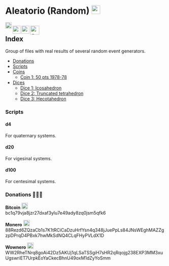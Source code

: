 # Aleatorio (Random) [<img src="https://raw.githubusercontent.com/Ran-n/svgs/main/bandeiras/nacións/en-0.svg" width="27" alt="english" title="English">](readme_en.md)

[<img align="left" src="https://github.com/Ran-n/media/blob/main/emojis/casa.svg" width="20" alt="inicio" title="Inicio">](https://github.com/Ran-n/aleatorio/blob/main/README.md)

[<img align="left" src="https://raw.githubusercontent.com/Ran-n/svgs/main/bandeiras/nacións/gz-0.svg" width="25" alt="galego" title="Galego">](readme_gz.md)
[<img align="left" src="https://raw.githubusercontent.com/Ran-n/svgs/main/bandeiras/nacións/eo-0.svg" width="25" alt="esperanto" title="Esperanto">](readme_eo.md)
[<img align="left" src="https://raw.githubusercontent.com/Ran-n/svgs/main/bandeiras/nacións/cas-0.svg" width="28" alt="castellano" title="Castellano">](readme_cas.md)
<img align="center">
---

## Index
Group of files with real results of several random event generators.

- [Donations](https://github.com/Ran-n/doc/blob/main/doazóns.md)
- [Scripts](readme_en.md#scripts)
- [Coins](https://github.com/Ran-n/aleatorio/blob/main/doc/moedas/moedas_en.md)
    - [Coin 1: 50 pts 1978-78](https://github.com/Ran-n/aleatorio/blob/main/doc/moedas/moedas_en.md#moeda-1)
- [Dices](https://github.com/Ran-n/aleatorio/blob/main/doc/dados/dados_en.md)
    - [Dice 1: Icosahedron](../dados.md#dado-1)
    - [Dice 2: Truncated tetrahedron](https://github.com/Ran-n/aleatorio/blob/main/doc/dados/dados_en.md#dado-2)
    - [Dice 3: Hecotahedron](https://github.com/Ran-n/aleatorio/blob/main/doc/dados/dados_en.md#dado-3)

### Scripts
#### d4
For quaternary systems.

#### d20
For vigesinal systems.

#### d100
For centesimal systems.

### Donations 🙇🙇‍♀

**Bitcoin** <img src="https://raw.githubusercontent.com/Ran-n/svgs/main/divisas/bitcoin/bitcoin-0.svg" width="20" alt="bitcoin logo" title="Bitcoin">  
bc1q79vja8jzr27dxaf3ylu7e49ady8zq0jsm5qfk6

**Monero** <img src="https://raw.githubusercontent.com/Ran-n/svgs/main/divisas/monero/monero-0.svg" width="20" alt="monero logo" title="Monero">  
88Rezd6ZQzaCb1s7K1tRCiCaDzuHrfYsn4q348jJuePpLs84JNsWEghMAZZgzpDPrqD4PBxk7hwMkSdNQ4CLqFHyPVLdX1D

**Wownero** <img src="https://raw.githubusercontent.com/Ran-n/svgs/main/divisas/wownero/wownero-0.svg" width="20" alt="wownero logo" title="Wownero">  
WW2RheTNrq8goAi42Dz5AKUj1qLSaTSSgiH7sHR2qRqojg238EXP3MM3xuUgswriET7UrpkEoYaCkecBhnU49oxM1dZyYoSmm
